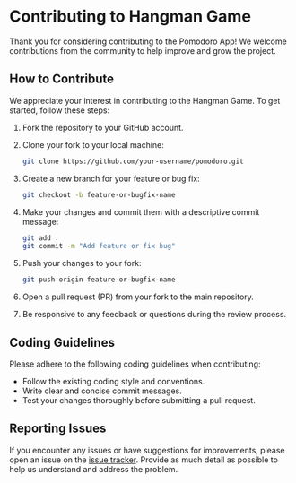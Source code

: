 # Contributing to Hangman Game

Thank you for considering contributing to the Pomodoro App! We welcome contributions from the community to help improve and grow the project.

## How to Contribute

We appreciate your interest in contributing to the Hangman Game. To get started, follow these steps:

1. Fork the repository to your GitHub account.

2. Clone your fork to your local machine:

   ```bash
   git clone https://github.com/your-username/pomodoro.git
   ```

3. Create a new branch for your feature or bug fix:

   ```bash
   git checkout -b feature-or-bugfix-name
   ```

4. Make your changes and commit them with a descriptive commit message:

   ```bash
   git add .
   git commit -m "Add feature or fix bug"
   ```

5. Push your changes to your fork:

   ```bash
   git push origin feature-or-bugfix-name
   ```

6. Open a pull request (PR) from your fork to the main repository.

7. Be responsive to any feedback or questions during the review process.

## Coding Guidelines

Please adhere to the following coding guidelines when contributing:

- Follow the existing coding style and conventions.
- Write clear and concise commit messages.
- Test your changes thoroughly before submitting a pull request.

## Reporting Issues

If you encounter any issues or have suggestions for improvements, please open an issue on the [issue tracker](https://github.com/oyerohabib/pomodoro/issues). Provide as much detail as possible to help us understand and address the problem.